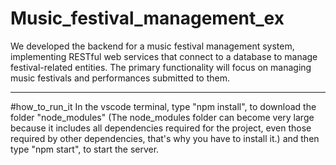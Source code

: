 # Music_festival_management_ex
We  developed the backend for a music festival management system, implementing RESTful web services that connect to a database to manage festival-related entities. The primary functionality will focus on managing music festivals and performances submitted to them.

------------------------------------------------------------------------------------


#how_to_run_it In the vscode terminal, type "npm install", to download the folder "node_modules" (The node_modules folder can become very large because it includes all dependencies required for the project, even those required by other dependencies, that's why you have to install it.) and then type "npm start", to start the server.
